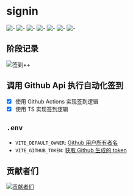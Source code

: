 # signin

[🤣]: https://img.shields.io/badge/🤣-blue
[签到]: https://img.shields.io/badge/签到-2D8CF0
[心情]: https://img.shields.io/badge/心情-19BE6B
[表情]: https://img.shields.io/badge/表情-ED3F14
[记录]: https://img.shields.io/badge/记录-FF7983
[天马行空]: https://img.shields.io/badge/天马行空-C872F2
[😎]: https://img.shields.io/badge/😎-26C2D7

![-][🤣] ![-][签到] ![-][心情] ![-][表情] ![-][记录] ![-][天马行空] ![-][😎]

## 阶段记录

![签到++](https://img.shields.io/badge/签到+205-19BE6B)

## 调用 Github Api 执行自动化签到

- [x] 使用 Github Actions 实现签到逻辑
- [x] 使用 TS 实现签到逻辑

## `.env`

- `VITE_DEFAULT_OWNER`: [Github 用户所有者名](https://github.com/settings/profile)
- `VITE_GITHUB_TOKEN`: [获取 Github 生成的 token](https://github.com/settings/tokens/new)

## 贡献者们

[![贡献者们](https://contrib.rocks/image?repo=biaov/signin)](https://github.com/biaov/signin/graphs/contributors)
